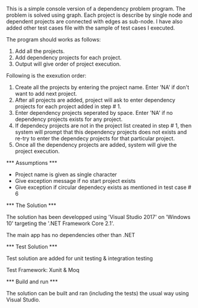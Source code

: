 ﻿This is a simple console version of a dependency problem program.
The problem is solved using graph. Each project is describe by single node and dependent projects are connected with edges as sub-node.
I have also added other test cases file with the sample of test cases I executed.

The program should works as follows:  
 1. Add all the projects.
 2. Add dependency projects for each project.
 3. Output will give order of project execution. 

 Following is the exexution order:
 1. Create all the projects by entering the project name. Enter 'NA' if don't want to add next project.
 2. After all projects are added, project will ask to enter dependency projects for each project added in step # 1.
 3. Enter dependency projects seperated by space. Enter 'NA' if no dependency projects exists for any project.
 4. If dependecy projects are not in the project list created in step # 1, then system will prompt that this dependency projects does not exists and re-try to enter the dependecy projects for that particular project. 
 5. Once all the dependency projects are added, system will give the project execution.


 *** Assumptions ***

- Project name is given as single character
- Give exception message if no start project exists
- Give exception if circular dependecy exists as mentioned in test case # 6

*** The Solution ***

The solution has been developped using 'Visual Studio 2017' on 'Windows 10' targeting the '.NET Framework Core 2.1'.

The main app has no dependencies other than .NET


*** Test Solution ***

Test solution are added for unit testing & integration testing

Test Framework: Xunit & Moq 

*** Build and run ***

The solution can be built and ran (including the tests) the usual way using Visual Studio.




